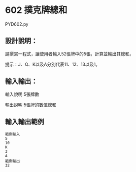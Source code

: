 # 602 撲克牌總和
PYD602.py
## 設計說明：
請撰寫一程式，讓使用者輸入52張牌中的5張，計算並輸出其總和。

提示：J、Q、K以及A分別代表11、12、13以及1。

## 輸入輸出：
輸入說明
5張牌數

輸出說明
5張牌的數值總和

## 輸入輸出範例
```
範例輸入
5
10
K
3
A
範例輸出
32
```
